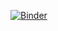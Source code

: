 [![Binder](https://mybinder.org/badge_logo.svg)](https://mybinder.org/v2/gh/regpy/binder-ngsolve-bart/master)

